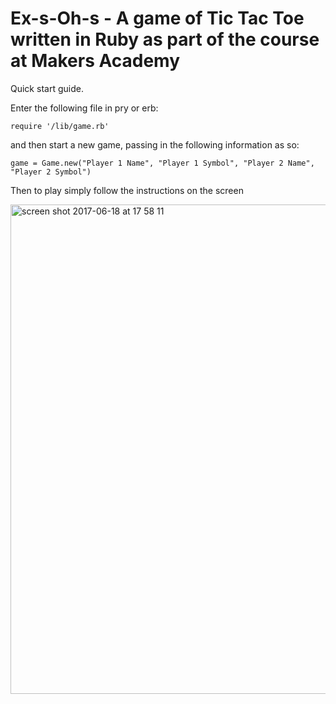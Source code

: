 # Ex-s-Oh-s - A game of Tic Tac Toe written in Ruby as part of the course at Makers Academy 

Quick start guide.

Enter the following file in pry or erb:

```
require '/lib/game.rb'
```
and then start a new game, passing in the following information as so:

```
game = Game.new("Player 1 Name", "Player 1 Symbol", "Player 2 Name", "Player 2 Symbol")
```

Then to play simply follow the instructions on the screen

<img width="783" alt="screen shot 2017-06-18 at 17 58 11" src="https://user-images.githubusercontent.com/26028408/27262501-d48d3c5c-544f-11e7-9c60-e431d394b531.png">

